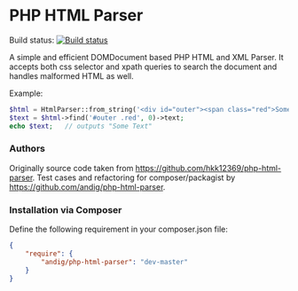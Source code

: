 PHP HTML Parser
===============

Build status: [![Build status](https://travis-ci.org/andig/php-html-parser.png)](https://travis-ci.org/andig/php-html-parser)

A simple and efficient DOMDocument based PHP HTML and XML Parser. It accepts both css selector and xpath queries to search the document and handles malformed HTML as well.

Example:
```php
$html = HtmlParser::from_string('<div id="outer"><span class="red">Some Text</span></div>');
$text = $html->find('#outer .red', 0)->text;
echo $text;   // outputs "Some Text"
```

### Authors

Originally source code taken from https://github.com/hkk12369/php-html-parser. 
Test cases and refactoring for composer/packagist by https://github.com/andig/php-html-parser.

### Installation via Composer

Define the following requirement in your composer.json file:

```json
{
    "require": {
        "andig/php-html-parser": "dev-master"
    }
}
```

